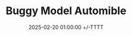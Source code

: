 ---
title: Buggy Model Automible
date: 2025-02-20 01:00:00 +/-TTTT
categories: [TOP_CATEGORIE, SUB_CATEGORIE]
tags: [personal-project]     # TAG names should always be lowercase
---